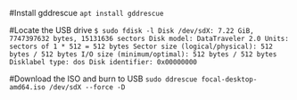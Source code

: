 
#Install gddrescue
`apt install gddrescue`

#Locate the USB drive
`$ sudo fdisk -l
Disk /dev/sdX: 7.22 GiB, 7747397632 bytes, 15131636 sectors
Disk model: DataTraveler 2.0
Units: sectors of 1 * 512 = 512 bytes
Sector size (logical/physical): 512 bytes / 512 bytes
I/O size (minimum/optimal): 512 bytes / 512 bytes
Disklabel type: dos
Disk identifier: 0x00000000`

#Download the ISO and burn to USB
`sudo ddrescue focal-desktop-amd64.iso /dev/sdX --force -D`

